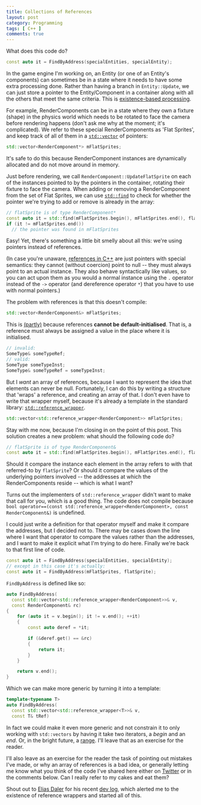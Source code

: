 ```yaml
---
title: Collections of References
layout: post
category: Programming
tags: [ C++ ]
comments: true
---
```


What does this code do?

```cpp
const auto it = FindByAddress(specialEntities, specialEntity);
```

In the game engine I'm working on, an Entity (or one of an Entity's components) can sometimes be in a state where it needs to have some extra processing done. Rather than having a branch in `Entity::Update`, we can just store a pointer to the Entity/Component in a container along with all the others that meet the same criteria. This is [existence-based processing](http://www.dataorienteddesign.com/dodmain/node4.html).

For example, RenderComponents can be in a state where they own a fixture (shape) in the physics world which needs to be rotated to face the camera before rendering happens (don't ask me why at the moment; it's complicated). We refer to these special RenderComponents as 'Flat Sprites', and keep track of all of them in a [`std::vector`](http://en.cppreference.com/w/cpp/container/vector) of pointers:

```cpp
std::vector<RenderComponent*> mFlatSprites;
```

It's safe to do this because RenderComponent instances are dynamically allocated and do not move around in memory.

Just before rendering, we call `RenderComponent::UpdateFlatSprite` on each of the instances pointed to by the pointers in the container, rotating their fixture to face the camera. When adding or removing a RenderComponent from the set of Flat Sprites, we can use [`std::find`](http://en.cppreference.com/w/cpp/algorithm/find) to check for whether the pointer we're trying to add or remove is already in the array:

```cpp
// flatSprite is of type RenderComponent*
const auto it = std::find(mFlatSprites.begin(), mFlatSprites.end(), flatSprite);
if (it != mFlatSprites.end())
  // the pointer was found in mFlatSprites
```

Easy! Yet, there's something a little bit smelly about all this: we're using pointers instead of references.

(In case you're unaware, [references in C++](https://www.tutorialspoint.com/cplusplus/cpp_references.htm) are just pointers with special semantics: they cannot (without coercion) point to null -- they must always point to an actual instance. They also behave syntactically like values, so you can act upon them as you would a normal instance using the `.` operator instead of the `->` operator (and dereference operator `*`) that you have to use with normal pointers.)

The problem with references is that this doesn't compile:

```cpp
std::vector<RenderComponent&> mFlatSprites;
```

This is [(partly)](http://stackoverflow.com/questions/1164266/why-are-arrays-of-references-illegal) because references **cannot be default-initialised**. That is, a reference must always be assigned a value in the place where it is initialised.

```cpp
// invalid:
SomeType& someTypeRef;
// valid:
SomeType someTypeInst;
SomeType& someTypeRef = someTypeInst;
```

But I *want* an array of references, because I want to represent the idea that elements can never be null. Fortunately, I can do this by writing a structure that 'wraps' a reference, and creating an array of that. I don't even have to write that wrapper myself, because it's already a template in the standard library: [`std::reference_wrapper`](http://en.cppreference.com/w/cpp/utility/functional/reference_wrapper).

```cpp
std::vector<std::reference_wrapper<RenderComponent>> mFlatSprites;
```

Stay with me now, because I'm closing in on the point of this post. This solution creates a new problem: what should the following code do?

```cpp
// flatSprite is of type RenderComponent&
const auto it = std::find(mFlatSprites.begin(), mFlatSprites.end(), flatSprite);
```

Should it compare the instance each element in the array refers to with that referred-to by `flatSprite`? Or should it compare the values of the underlying pointers involved -- the addresses at which the RenderComponents reside -- which is what I want?

Turns out the implementers of `std::reference_wrapper` didn't want to make that call for you, which is a good thing. The code does not compile because `bool operator==(const std::reference_wrapper<RenderComponent>, const RenderComponent&)` is undefined.

I could just write a definition for that operator myself and make it compare the addresses, but I decided not to. There may be cases down the line where I want that operator to compare the values rather than the addresses, and I want to make it explicit what I'm trying to do here. Finally we're back to that first line of code.

```cpp
const auto it = FindByAddress(specialEntities, specialEntity);
// except in this case it's actually:
const auto it = FindByAddress(mFlatSprites, flatSprite);
```

`FindByAddress` is defined like so:

```cpp
auto FindByAddress(
  const std::vector<std::reference_wrapper<RenderComponent>>& v,
  const RenderComponent& rc)
{
	for (auto it = v.begin(); it != v.end(); ++it)
	{
		const auto deref = *it;

		if (&deref.get() == &rc)
		{
			return it;
		}
	}

	return v.end();
}
```

Which we can make more generic by turning it into a template:

```cpp
template<typename T>
auto FindByAddress(
  const std::vector<std::reference_wrapper<T>>& v,
  const T& tRef)
```

In fact we could make it even more generic and not constrain it to only working with `std::vectors` by having it take two iterators, a *begin* and an *end*. Or, in the bright future, a [range](http://www.fluentcpp.com/2017/01/12/ranges-stl-to-the-next-level/). I'll leave that as an exercise for the reader.

I'll also leave as an exercise for the reader the task of pointing out mistakes I've made, or why an array of references is a bad idea, or generally letting me know what you think of the code I've shared here either on [Twitter](http://www.twitter.com/nershly) or in the comments below. Can I really refer to my cakes and eat them?

Shout out to [Elias Daler](https://twitter.com/EliasDaler/) for his recent [dev log](https://eliasdaler.github.io/re-creation-devlog-december-march/), which alerted me to the existence of reference wrappers and started all of this.
